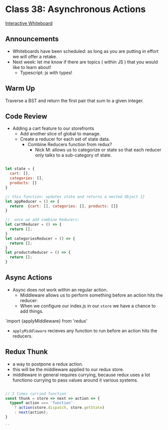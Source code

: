 # Class 38: Asynchronous Actions

[Interactive Whiteboard](https://projects.invisionapp.com/freehand/document/2D1V5IAlu)

## Announcements

* Whiteboards have been scheduled: as long  as you are putting in effort we will offer a retake.
* Next week: let me know if there are topics ( within JS ) that you would like to learn about!
  * Typescript: js with types!

## Warm Up

Traverse a BST and return the first pair that sum to a given integer.

## Code Review

* Adding a cart feature to our storefronts
  * Add another slice of global to manage.
  * Create a reducer for each set of state data.
    * Combine Reducers function from redux?
      * Nick M: allows us to categorize or state so that each reducer only talks to a sub-category of state.

```javascript

let state = {
  cart: [],
  categories: [],
  products: []
}

// this function: updates state and returns a nested Object {}
let appReducer = () => {
  return  {cart: [], categories: [], products: []}
}

//  once we add combine Reducers:
let cartReducer = () => {
  return [];
}
let categoriesReducer = () => {
  return [];
}
let productsReducer = () => {
  return [];
}

```

## Async Actions

* Async does not work within an regular action.
  * Middleware allows us to perform something before an action hits the reducer:
  * When we configure our index.js in our `store` we have a chance to add things.

`import {applyMiddleware} from 'redux'

* `applyMiddleware` recieves any function to run before an action hits the reducers.

## Redux Thunk

* a way to postpone a redux action.
* this will be the middleware applied to our redux store.
* middleware in general requires currying, because redux uses a lot functiono currying to pass values around it various systems.

```javascript

// 3 times curried function
const thunk = store => next => action => {
  typeof action === 'function'
    ? action(store.dispatch, store.getState)
    : next(action);
}

``
